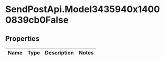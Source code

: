 # SendPostApi.Model3435940x14000839cb0False

## Properties
Name | Type | Description | Notes
------------ | ------------- | ------------- | -------------


